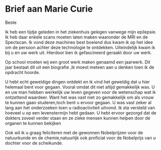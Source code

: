 # Brief aan Marie Curie

Beste

Ik heb een tijdje geleden in het ziekenhuis gelegen vanwege mijn epilepsie. Ik heb daar enkele scans moeten laten maken waaronder de MRI en de Spectscan. Ik vond deze machines best boeiend dus kwam ik op het idee om de persoon achter deze technologie te ontdekken. 
Uiteindelijk kwam ik bij u en uw werk uit. Hierdoor ben ik gefascineerd geraakt door uw werk.

Op school moeten wij een groot werk maken genaamd een jaarwerk. Dit jaar bestaat dit uit een biografie ,Ik moest meteen aan u denken toen ik de opdracht hoorde.

U hebt echt geweldige dingen ontdekt en ik vind het geweldig dat u hier helemaal bent voor gegaan. Vooral omdat dit niet altijd gemakkelijk was. U en uw man hebben werkelijk uw leven gegeven voor de wetenschap wat ik ontzettend waardeer. Want het was vast niet zo gemakkelijk om als vrouw te kunnen gaan studeren,toch bent u ervoor gegaan.
U was vast zeker al lang aan het onderzoeken toen u radioactiviteit uitvond.
Ik sta versteld van hoeveel u op een levenstermijn hebt gedaan. U hebt ervoor gezorgd dat de dokters zoveel verder staan en ze zieke mensen kunnen helpen door de organen te kunnen bekijken

Ook wil ik u graag feliciteren met de gewonnen Nobelprijzen voor de natuurkunde en de chemie,natuurlijk ook proficiat voor de Nobelprijs van u dochter voor de scheikunde.


